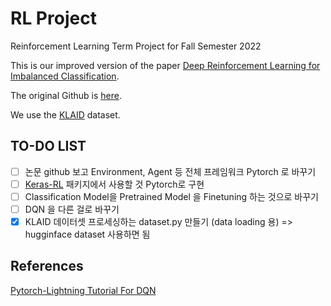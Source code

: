 # RL Project
Reinforcement Learning Term Project for Fall Semester 2022

This is our improved version of the paper [Deep Reinforcement Learning for Imbalanced Classification](https://arxiv.org/abs/1901.01379).

The original Github is [here](https://github.com/linenus/DRL-For-imbalanced-Classification).

We use the [KLAID](https://huggingface.co/datasets/lawcompany/KLAID) dataset.

## TO-DO LIST

- [ ]  논문 github 보고 Environment, Agent 등 전체 프레임워크 Pytorch 로 바꾸기
- [ ]  [Keras-RL](https://github.com/keras-rl/keras-rl) 패키지에서 사용할 것 Pytorch로 구현
- [ ]  Classification Model을 Pretrained Model 을 Finetuning 하는 것으로 바꾸기
- [ ]  DQN 을 다른 걸로 바꾸기
- [x]  KLAID 데이터셋 프로세싱하는 dataset.py 만들기 (data loading 용) => hugginface dataset 사용하면 됨

## References
[Pytorch-Lightning Tutorial For DQN](https://pytorch-lightning.readthedocs.io/en/stable/notebooks/lightning_examples/reinforce-learning-DQN.html)
